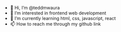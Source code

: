 - 👋 Hi, I’m @teddmwaura
- 👀 I’m interested in frontend web development
- 🌱 I’m currently learning html, css, javascript, react
- 📫 How to reach me through my github link

<!---
teddmwaura/teddmwaura is a ✨ special ✨ repository because its `README.md` (this file) appears on your GitHub profile.
You can click the Preview link to take a look at your changes.
--->
